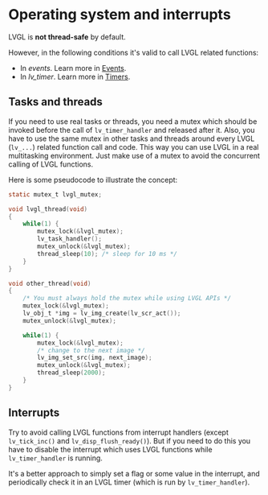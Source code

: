 ```eval_rst
```
# Operating system and interrupts

LVGL is **not thread-safe** by default.

However, in the following conditions it's valid to call LVGL related functions:
- In *events*. Learn more in [Events](/overview/event).
- In *lv_timer*. Learn more in [Timers](/overview/timer).


## Tasks and threads
If you need to use real tasks or threads, you need a mutex which should be invoked before the call of `lv_timer_handler` and released after it.
Also, you have to use the same mutex in other tasks and threads around every LVGL (`lv_...`) related function call and code.
This way you can use LVGL in a real multitasking environment. Just make use of a mutex to avoid the concurrent calling of LVGL functions.

Here is some pseudocode to illustrate the concept:

```c
static mutex_t lvgl_mutex;

void lvgl_thread(void)
{
    while(1) {
        mutex_lock(&lvgl_mutex);
        lv_task_handler();
        mutex_unlock(&lvgl_mutex);
        thread_sleep(10); /* sleep for 10 ms */
    }
}

void other_thread(void)
{
    /* You must always hold the mutex while using LVGL APIs */
    mutex_lock(&lvgl_mutex);
    lv_obj_t *img = lv_img_create(lv_scr_act());
    mutex_unlock(&lvgl_mutex);

    while(1) {
        mutex_lock(&lvgl_mutex);
        /* change to the next image */
        lv_img_set_src(img, next_image);
        mutex_unlock(&lvgl_mutex);
        thread_sleep(2000);
    }
}
```

## Interrupts
Try to avoid calling LVGL functions from interrupt handlers (except `lv_tick_inc()` and `lv_disp_flush_ready()`). But if you need to do this you have to disable the interrupt which uses LVGL functions while `lv_timer_handler` is running.

It's a better approach to simply set a flag or some value in the interrupt, and periodically check it in an LVGL timer (which is run by `lv_timer_handler`).
